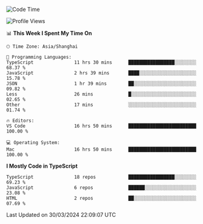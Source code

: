 <!--START_SECTION:waka-->
![Code Time](http://img.shields.io/badge/Code%20Time-5%2C909%20hrs%2035%20mins-blue)

![Profile Views](http://img.shields.io/badge/Profile%20Views-0-blue)

📊 **This Week I Spent My Time On** 

```text
🕑︎ Time Zone: Asia/Shanghai

💬 Programming Languages: 
TypeScript               11 hrs 30 mins      █████████████████░░░░░░░░   68.37 % 
JavaScript               2 hrs 39 mins       ████░░░░░░░░░░░░░░░░░░░░░   15.78 % 
JSON                     1 hr 39 mins        ██░░░░░░░░░░░░░░░░░░░░░░░   09.82 % 
Less                     26 mins             █░░░░░░░░░░░░░░░░░░░░░░░░   02.65 % 
Other                    17 mins             ░░░░░░░░░░░░░░░░░░░░░░░░░   01.74 % 

🔥 Editors: 
VS Code                  16 hrs 50 mins      █████████████████████████   100.00 % 

💻 Operating System: 
Mac                      16 hrs 50 mins      █████████████████████████   100.00 % 
```

**I Mostly Code in TypeScript** 

```text
TypeScript               18 repos            █████████████████░░░░░░░░   69.23 % 
JavaScript               6 repos             ██████░░░░░░░░░░░░░░░░░░░   23.08 % 
HTML                     2 repos             ██░░░░░░░░░░░░░░░░░░░░░░░   07.69 % 
```




 Last Updated on 30/03/2024 22:09:07 UTC
<!--END_SECTION:waka-->

